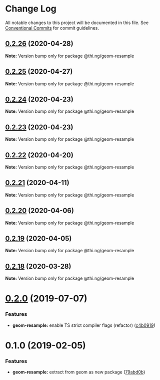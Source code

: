 # Change Log

All notable changes to this project will be documented in this file.
See [Conventional Commits](https://conventionalcommits.org) for commit guidelines.

## [0.2.26](https://github.com/thi-ng/umbrella/compare/@thi.ng/geom-resample@0.2.25...@thi.ng/geom-resample@0.2.26) (2020-04-28)

**Note:** Version bump only for package @thi.ng/geom-resample





## [0.2.25](https://github.com/thi-ng/umbrella/compare/@thi.ng/geom-resample@0.2.24...@thi.ng/geom-resample@0.2.25) (2020-04-27)

**Note:** Version bump only for package @thi.ng/geom-resample





## [0.2.24](https://github.com/thi-ng/umbrella/compare/@thi.ng/geom-resample@0.2.23...@thi.ng/geom-resample@0.2.24) (2020-04-23)

**Note:** Version bump only for package @thi.ng/geom-resample





## [0.2.23](https://github.com/thi-ng/umbrella/compare/@thi.ng/geom-resample@0.2.22...@thi.ng/geom-resample@0.2.23) (2020-04-23)

**Note:** Version bump only for package @thi.ng/geom-resample





## [0.2.22](https://github.com/thi-ng/umbrella/compare/@thi.ng/geom-resample@0.2.21...@thi.ng/geom-resample@0.2.22) (2020-04-20)

**Note:** Version bump only for package @thi.ng/geom-resample





## [0.2.21](https://github.com/thi-ng/umbrella/compare/@thi.ng/geom-resample@0.2.20...@thi.ng/geom-resample@0.2.21) (2020-04-11)

**Note:** Version bump only for package @thi.ng/geom-resample





## [0.2.20](https://github.com/thi-ng/umbrella/compare/@thi.ng/geom-resample@0.2.19...@thi.ng/geom-resample@0.2.20) (2020-04-06)

**Note:** Version bump only for package @thi.ng/geom-resample





## [0.2.19](https://github.com/thi-ng/umbrella/compare/@thi.ng/geom-resample@0.2.18...@thi.ng/geom-resample@0.2.19) (2020-04-05)

**Note:** Version bump only for package @thi.ng/geom-resample





## [0.2.18](https://github.com/thi-ng/umbrella/compare/@thi.ng/geom-resample@0.2.17...@thi.ng/geom-resample@0.2.18) (2020-03-28)

**Note:** Version bump only for package @thi.ng/geom-resample





# [0.2.0](https://github.com/thi-ng/umbrella/compare/@thi.ng/geom-resample@0.1.17...@thi.ng/geom-resample@0.2.0) (2019-07-07)

### Features

* **geom-resample:** enable TS strict compiler flags (refactor) ([c4b0919](https://github.com/thi-ng/umbrella/commit/c4b0919))

# 0.1.0 (2019-02-05)

### Features

* **geom-resample:** extract from geom as new package ([79abd0b](https://github.com/thi-ng/umbrella/commit/79abd0b))
